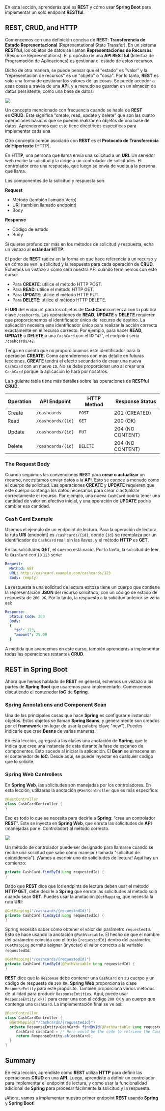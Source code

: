 En esta lección, aprenderás qué es **REST** y cómo usar **Spring Boot** para implementar un solo endpoint **RESTful**.

## REST, CRUD, and HTTP

Comencemos con una definición concisa de **REST**: **Transferencia de Estado Representacional** (Representational State Transfer). En un sistema **RESTful**, los objetos de datos se llaman **Representaciones de Recursos** (Resource Representations). El propósito de una **API RESTful** (Interfaz de Programación de Aplicaciones) es gestionar el estado de estos recursos.

Dicho de otra manera, se puede pensar que el "estado" es "valor" y la "representación de recursos" es un "objeto" o "cosa".
Por lo tanto, **REST** es solo una forma de gestionar los valores de las cosas.
Se puede acceder a esas cosas a través de una **API**, y a menudo se guardan en un almacén de datos persistente, como una base de datos.

<img src="https://github.com/palmerovicdev/spring-certified-professional-course-es/blob/main/99-Assets/rest-http-flow.png">

Un concepto mencionado con frecuencia cuando se habla de **REST** es **CRUD**.
Este significa "create, read, update y delete" que son las cuatro operaciones básicas que se pueden realizar en objetos de una base de datos.
Aprenderemos que este tiene directrices específicas para implementar cada una.

Otro concepto común asociado con **REST** es el **Protocolo de Transferencia de Hipertexto** (HTTP). 

En **HTTP**, una persona que llama envía una solicitud a un **URI**. Un servidor web recibe la solicitud y la dirige a un controlador de solicitudes. El controlador crea una respuesta, que luego se envía de vuelta a la persona que llama.

Los componentes de la solicitud y respuesta son:

**Request**
- Método (también llamado Verb)
- URI (también llamado endpoint)
- Body

**Response**

- Código de estado
- Body

Si quieres profundizar más en los métodos de solicitud y respuesta, echa un vistazo al **estándar HTTP**.

El poder de **REST** radica en la forma en que hace referencia a un recurso y en cómo se ven la solicitud y la respuesta para cada operación de **CRUD**. Echemos un vistazo a cómo será nuestra API cuando terminemos con este curso:

- Para **CREATE**: utilice el método HTTP POST.
- Para **READ**: utilice el método HTTP GET.
- Para **UPDATE**: utilice el método HTTP PUT.
- Para **DELETE**: utilice el método HTTP DELETE.

El **URI** del endpoint para los objetos de **CashCard** comienza con la palabra clave `/cashcards`. Las operaciones de **READ**, **UPDATE** y 
**DELETE** requieren que proporcionemos el identificador único del recurso de destino. La aplicación necesita este identificador único para realizar la acción correcta exactamente en el recurso correcto. Por ejemplo, para hacer **READ**, **UPDATE** o **DELETE** a una `CashCard` con el **ID** "`42`", el endpoint sería `/cashcards/42`.

Tenga en cuenta que no proporcionamos este identificador para la operación **CREATE**. Como aprenderemos con más detalle en futuras lecciones, **CREATE** tendrá el efecto secundario de crear una nueva `CashCard` con un nuevo `ID`. No se debe proporcionar uno al crear una `CashCard` porque la aplicación lo hará por nosotros.

La siguiente tabla tiene más detalles sobre las operaciones de **RESTful CRUD**.

| Operation | API Endpoint      | HTTP Method | Response Status  |
|-----------|-------------------|-------------|------------------|
| Create    | `/cashcards`      | `POST`      | 201 (CREATED)    |
| Read      | `/cashcards/{id}` | `GET`       | 200 (OK)         |
| Update    | `/cashcards/{id}` | `PUT`       | 204 (NO CONTENT) |
| Delete    | `/cashcards/{id}` | `DELETE`    | 204 (NO CONTENT) |

### The Request Body

Cuando seguimos las convenciones **REST** para **crear o actualizar** un recurso, necesitamos enviar datos a la **API**. Esto se conoce a menudo como el 
cuerpo de solicitud. Las operaciones **CREATE** y **UPDATE** requieren que este cuerpo contenga los datos necesarios para crear o actualizar 
correctamente el recurso. Por ejemplo, una nueva `CashCard` podría tener una cantidad de valor en efectivo inicial, y una operación de **UPDATE** podría 
cambiar esa cantidad.

### Cash Card Example

Usemos el ejemplo de un endpoint de lectura. Para la operación de lectura, la ruta **URI** (endpoint) es `/cashcards/{id}`, donde `{id}` se reemplaza por un identificador de `CashCard` real, sin las llaves, y el método **HTTP** es **GET**.

En las solicitudes **GET**, el cuerpo está vacío. Por lo tanto, la solicitud de leer la `CashCard` con `ID` `123` sería:
  
```yaml
Request:
  Method: GET
  URL: http://cashcard.example.com/cashcards/123
  Body: (empty)
```

La respuesta a una solicitud de lectura exitosa tiene un cuerpo que contiene la representación **JSON** del recurso solicitado, con un código de estado de respuesta de `200 OK`. Por lo tanto, la respuesta a la solicitud anterior se vería así:

```yaml
Response:
  Status Code: 200
  Body:
  {
    "id": 123,
    "amount": 25.00
  }
```

A medida que avancemos en este curso, también aprenderás a implementar todas las operaciones restantes **CRUD**.

## REST in Spring Boot

Ahora que hemos hablado de **REST** en general, echemos un vistazo a las partes de **Spring Boot** que usaremos para implementarlo. Comencemos discutiendo el contenedor **IoC** de **Spring**.

### Spring Annotations and Component Scan

Una de las principales cosas que hace **Spring** es configurar e instanciar objetos. Estos objetos se llaman **Spring Beans**, y generalmente son creados por el **framework** (en lugar de usar la palabra clave "new"). Puedes indicarle que cree **Beans** de varias maneras.

En esta lección, agregará a las clases una anotación de **Spring**, que le indica que cree una instancia de esta durante la fase de escaneo de componentes. Esto sucede al iniciar la aplicación. El **Bean** se almacena en el contenedor de **IoC**. Desde aquí, se puede inyectar en cualquier código que lo solicite.

### Spring Web Controllers

En **Spring Web**, las solicitudes son manejadas por los controladores. En esta lección, utilizarás la anotación `@RestController` que es más específica:
  
```java
@RestController
class CashCardController {
}
```

Eso es todo lo que se necesita para decirle a **Spring**: "crea un controlador **REST**". Este se inyecta en **Spring Web**, que enruta las 
solicitudes de **API** (manejadas por el Controlador) al método correcto.

<img src="https://github.com/palmerovicdev/spring-certified-professional-course-es/blob/main/99-Assets/webcontroller-implementingGET.jpg">

Un método de controlador puede ser designado para llamarse cuando se recibe una solicitud que sabe cómo manejar (llamada "solicitud de coincidencia"). ¡Vamos a escribir uno de solicitudes de lectura! Aquí hay un comienzo:
  
```java
private CashCard findById(Long requestedId) {
}
```

Dado que **REST** dice que los endpints de lectura deben usar el método **HTTP GET**, debe decirle a **Spring** que enrute las solicitudes al método solo cuando sean **GET**. Puedes usar la anotación `@GetMapping`, que necesita la ruta **URI**:

```java
@GetMapping("/cashcards/{requestedId}")
private CashCard findById(Long requestedId) {
}
```

Spring necesita saber cómo obtener el valor del parámetro `requestedId`. Esto se hace usando la anotación `@PathVariable`. El hecho de que el nombre del parámetro coincida con el texto `{requestedId}` dentro del parámetro `@GetMapping` permite asignar (inyectar) el valor correcto a la variable `requestedId`:

```java
@GetMapping("/cashcards/{requestedId}")
private CashCard findById(@PathVariable Long requestedId) {
}
```

**REST** dice que la `Response` debe contener una `CashCard` en su cuerpo y un código de respuesta de `200 OK`. **Spring Web** proporciona la clase `ResponseEntity` para este propósito. También proporciona varios métodos de utilidad para producir `ResponseEntities`. Aquí, puede usar `ResponseEntity.ok()` para crear una con el código `200 OK` y un cuerpo que contenga una `CashCard`. La implementación final se ve así:

```java
@RestController
class CashCardController {
  @GetMapping("/cashcards/{requestedId}")
  private ResponseEntity<CashCard> findById(@PathVariable Long requestedId) {
     CashCard cashCard = /* Here would be the code to retrieve the CashCard */;
     return ResponseEntity.ok(cashCard);
  }
}
```

## Summary

En esta lección, aprendiste cómo **REST** utiliza **HTTP** para definir las operaciones **CRUD** en una **API**. Luego, aprendiste a definir un controlador para implementar el endpoint de lectura, y cómo usar la funcionalidad adicional de **Spring** para procesar fácilmente la solicitud y la respuesta.

¡Ahora, vamos a implementar nuestro primer endpoint **REST** usando **Spring** y **Spring Boot**!
